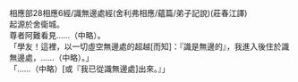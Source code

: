 相應部28相應6經/識無邊處經(舍利弗相應/蘊篇/弟子記說)(莊春江譯)  
起源於舍衛城。  
尊者阿難看見……（中略）。  
「學友！這裡，以一切虛空無邊處的超越[而知]：『識是無邊的』，我進入後住於識無邊處，……（中略）。」  
「……（中略）[或『我已從識無邊處]出來。』」  
  
  
